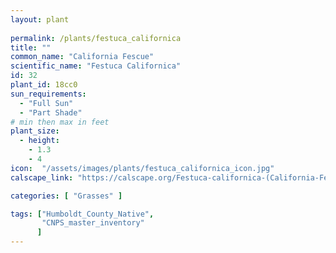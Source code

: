 ```yaml
---
layout: plant
 
permalink: /plants/festuca_californica
title: ""
common_name: "California Fescue"
scientific_name: "Festuca Californica"
id: 32
plant_id: 18cc0
sun_requirements:
  - "Full Sun"
  - "Part Shade"
# min then max in feet
plant_size:
  - height: 
    - 1.3
    - 4
icon:  "/assets/images/plants/festuca_californica_icon.jpg"
calscape_link: "https://calscape.org/Festuca-californica-(California-Fescue)"

categories: [ "Grasses" ]

tags: ["Humboldt_County_Native",
       "CNPS_master_inventory"
      ]
---
```


